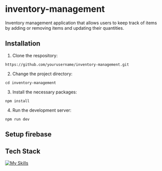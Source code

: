 # inventory-management

Inventory management application that allows users to keep track of items by adding or removing items and updating their quantities.

## Installation
1. Clone the respository:
```
https://github.com/yourusername/inventory-management.git
```

2. Change the project directory:
```
cd inventory-management
```

3. Install the necessary packages:
```
npm install
```

4. Run the development server:
```
npm run dev
```

## Setup firebase

## Tech Stack
[![My Skills](https://skillicons.dev/icons?i=nextjs,react,nodejs,js,materialui,html,css,firebase)](https://skillicons.dev)
